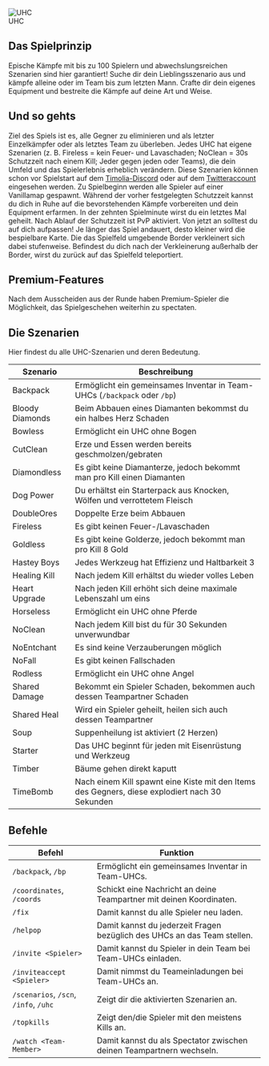 <div class="banner-wrapper">
    <img alt="UHC" src="../img/UHC.png">
    <div class="banner-text">UHC</div>
</div>

## Das Spielprinzip
Epische Kämpfe mit bis zu 100 Spielern und abwechslungsreichen Szenarien sind hier garantiert! Suche dir dein Lieblingsszenario aus und kämpfe alleine oder im Team bis zum letzten Mann. Crafte dir dein eigenes Equipment und bestreite die Kämpfe auf deine Art und Weise.

## Und so gehts

Ziel des Spiels ist es, alle Gegner zu eliminieren und als letzter Einzelkämpfer oder als letztes Team zu überleben.
Jedes UHC hat eigene Szenarien (z. B. Fireless = kein Feuer- und Lavaschaden; NoClean = 30s Schutzzeit nach einem Kill; Jeder gegen jeden oder Teams), die dein Umfeld und das Spielerlebnis erheblich verändern.
Diese Szenarien können schon vor Spielstart auf dem <a href="https://timolia.de/discord">Timolia-Discord</a> oder auf dem <a href="https://twitter.com/TimoliaUHC">Twitteraccount</a> eingesehen werden.
Zu Spielbeginn werden alle Spieler auf einer Vanillamap gespawnt. Während der vorher festgelegten Schutzzeit kannst du dich in Ruhe auf die bevorstehenden Kämpfe vorbereiten und dein Equipment erfarmen.
In der zehnten Spielminute wirst du ein letztes Mal geheilt.
Nach Ablauf der Schutzzeit ist PvP aktiviert. Von jetzt an solltest du auf dich aufpassen!
Je länger das Spiel andauert, desto kleiner wird die bespielbare Karte. Die das Spielfeld umgebende Border verkleinert sich dabei stufenweise. Befindest du dich nach der Verkleinerung außerhalb der Border, wirst du zurück auf das Spielfeld teleportiert.

## Premium-Features
Nach dem Ausscheiden aus der Runde haben Premium-Spieler die Möglichkeit, das Spielgeschehen weiterhin zu spectaten.

## Die Szenarien

Hier findest du alle UHC-Szenarien und deren Bedeutung.

| Szenario | Beschreibung |
| ------ | -------- |
| Backpack         | Ermöglicht ein gemeinsames Inventar in Team-UHCs (`/backpack` oder `/bp`) |
| Bloody Diamonds  | Beim Abbauen eines Diamanten bekommst du ein halbes Herz Schaden |
| Bowless          | Ermöglicht ein UHC ohne Bogen |
| CutClean         | Erze und Essen werden bereits geschmolzen/gebraten |
| Diamondless      | Es gibt keine Diamanterze, jedoch bekommt man pro Kill einen Diamanten |
| Dog Power        | Du erhältst ein Starterpack aus Knocken, Wölfen und verrottetem Fleisch |
| DoubleOres       | Doppelte Erze beim Abbauen |
| Fireless         | Es gibt keinen Feuer-/Lavaschaden |
| Goldless         | Es gibt keine Golderze, jedoch bekommt man pro Kill 8 Gold |
| Hastey Boys      | Jedes Werkzeug hat Effizienz und Haltbarkeit 3 |
| Healing Kill     | Nach jedem Kill erhältst du wieder volles Leben |
| Heart Upgrade    | Nach jeden Kill erhöht sich deine maximale Lebenszahl um eins |
| Horseless        | Ermöglicht ein UHC ohne Pferde |
| NoClean          | Nach jedem Kill bist du für 30 Sekunden unverwundbar |
| NoEntchant       | Es sind keine Verzauberungen möglich |
| NoFall           | Es gibt keinen Fallschaden |
| Rodless          | Ermöglicht ein UHC ohne Angel |
| Shared Damage    | Bekommt ein Spieler Schaden, bekommen auch dessen Teampartner Schaden |
| Shared Heal      | Wird ein Spieler geheilt, heilen sich auch dessen Teampartner |
| Soup             | Suppenheilung ist aktiviert (2 Herzen) |
| Starter          | Das UHC beginnt für jeden mit Eisenrüstung und Werkzeug |
| Timber           | Bäume gehen direkt kaputt |
| TimeBomb         | Nach einem Kill spawnt eine Kiste mit den Items des Gegners, diese explodiert nach 30 Sekunden |


## Befehle
| Befehl | Funktion |
| ------ | -------- |
| `/backpack`, `/bp`                         | Ermöglicht ein gemeinsames Inventar in Team-UHCs. |
| `/coordinates`, `/coords`                  | Schickt eine Nachricht an deine Teampartner mit deinen Koordinaten. |
| `/fix`                                     | Damit kannst du alle Spieler neu laden. |
| `/helpop`                                  | Damit kannst du jederzeit Fragen bezüglich des UHCs an das Team stellen. |
| `/invite <Spieler>`                        | Damit kannst du Spieler in dein Team bei Team-UHCs einladen. |
| `/inviteaccept <Spieler>`                  | Damit nimmst du Teameinladungen bei Team-UHCs an. |
| `/scenarios`, `/scn`, `/info`, `/uhc`      | Zeigt dir die aktivierten Szenarien an. |
| `/topkills`                                | Zeigt den/die Spieler mit den meistens Kills an. |
| `/watch <Team-Member>`                     | Damit kannst du als Spectator zwischen deinen Teampartnern wechseln. |
